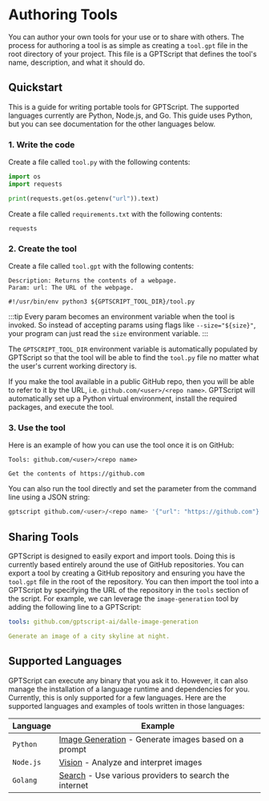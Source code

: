 # Authoring Tools

You can author your own tools for your use or to share with others.
The process for authoring a tool is as simple as creating a `tool.gpt` file in the root directory of your project.
This file is a GPTScript that defines the tool's name, description, and what it should do.

## Quickstart

This is a guide for writing portable tools for GPTScript. The supported languages currently are Python, Node.js, and Go.
This guide uses Python, but you can see documentation for the other languages below.

### 1. Write the code

Create a file called `tool.py` with the following contents:

```python
import os
import requests

print(requests.get(os.getenv("url")).text)
```

Create a file called `requirements.txt` with the following contents:

```
requests
```

### 2. Create the tool

Create a file called `tool.gpt` with the following contents:

```
Description: Returns the contents of a webpage.
Param: url: The URL of the webpage.

#!/usr/bin/env python3 ${GPTSCRIPT_TOOL_DIR}/tool.py
```

:::tip
Every param becomes an environment variable when the tool is invoked. So instead of accepting params using flags like `--size="${size}"`, your program can just read the `size` environment variable.
:::

The `GPTSCRIPT_TOOL_DIR` environment variable is automatically populated by GPTScript so that the tool
will be able to find the `tool.py` file no matter what the user's current working directory is.

If you make the tool available in a public GitHub repo, then you will be able to refer to it by
the URL, i.e. `github.com/<user>/<repo name>`. GPTScript will automatically set up a Python virtual
environment, install the required packages, and execute the tool.

### 3. Use the tool

Here is an example of how you can use the tool once it is on GitHub:

```
Tools: github.com/<user>/<repo name>

Get the contents of https://github.com
```

You can also run the tool directly and set the parameter from the command line using a JSON string:

```bash
gptscript github.com/<user>/<repo name> '{"url": "https://github.com"}'
```

## Sharing Tools

GPTScript is designed to easily export and import tools.
Doing this is currently based entirely around the use of GitHub repositories.
You can export a tool by creating a GitHub repository and ensuring you have the `tool.gpt` file in the root of the repository.
You can then import the tool into a GPTScript by specifying the URL of the repository in the `tools` section of the script.
For example, we can leverage the `image-generation` tool by adding the following line to a GPTScript:

```yaml
tools: github.com/gptscript-ai/dalle-image-generation

Generate an image of a city skyline at night.
```

## Supported Languages

GPTScript can execute any binary that you ask it to.
However, it can also manage the installation of a language runtime and dependencies for you.
Currently, this is only supported for a few languages.
Here are the supported languages and examples of tools written in those languages:

| Language  | Example                                                                                                        |
|-----------|----------------------------------------------------------------------------------------------------------------|
| `Python`  | [Image Generation](https://github.com/gptscript-ai/dalle-image-generation) - Generate images based on a prompt |
| `Node.js` | [Vision](https://github.com/gptscript-ai/gpt4-v-vision) - Analyze and interpret images                         |
| `Golang`  | [Search](https://github.com/gptscript-ai/search) - Use various providers to search the internet                |
